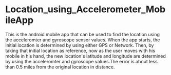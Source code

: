 # Location_using_Accelerometer_MobileApp

This is the android mobile app that can be used to find the location using the acceleromter and gyroscope sensor values. When the app starts, the initial
location is determined by using either GPS or Network. Then, by taking that initial location as reference, now as the user moves with his mobile in his hand, the
new location's latitude and longitude are determined by using the acceleromter and gyroscope values.The error is about less than 0.5 miles from the original 
location in distance.
